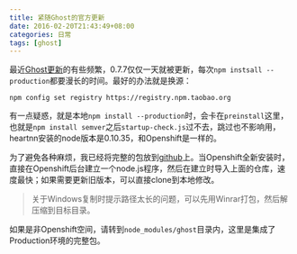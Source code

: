 ```yaml
---
title: 紧随Ghost的官方更新
date: 2016-02-20T21:43:49+08:00
categories: 日常
tags: [ghost]
---
```


最近[Ghost更新](https://github.com/TryGhost/Ghost/releases)的有些频繁，0.7.7仅仅一天就被更新，每次`npm instsall --production`都要漫长的时间。最好的办法就是换源：

```dos
npm config set registry https://registry.npm.taobao.org
```

有一点疑惑，就是本地`npm install --production`时，会卡在`preinstall`这里，也就是`npm install semver`之后`startup-check.js`过不去，跳过也不影响用，heartnn安装的node版本是0.10.35，和Openshift是一样的。<!--more-->

为了避免各种麻烦，我已经将完整的包放到[github](https://github.com/heartnn/openshift-ghost-quickstart)上。当Openshift全新安装时，直接在Openshift后台建立一个node.js程序，然后在建立时导入上面的仓库，速度最快；如果需要更新旧版本，可以直接clone到本地修改。

> 关于Windows复制时提示路径太长的问题，可以先用Winrar打包，然后解压缩到目标目录。

如果是非Openshift空间，请转到`node_modules/ghost`目录内，这里是集成了Production环境的完整包。
